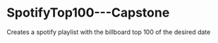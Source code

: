 # SpotifyTop100---Capstone
Creates a spotify playlist with the billboard top 100 of the desired date
